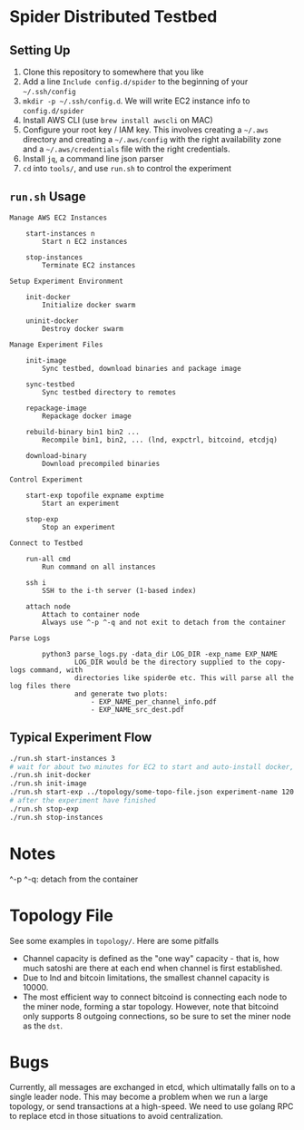 # Spider Distributed Testbed

## Setting Up

1. Clone this repository to somewhere that you like
2. Add a line `Include config.d/spider` to the beginning of your `~/.ssh/config`
3. `mkdir -p ~/.ssh/config.d`. We will write EC2 instance info to `config.d/spider`
4. Install AWS CLI (use `brew install awscli` on MAC) 
5. Configure your root key / IAM key. This involves creating a `~/.aws` directory and creating a `~/.aws/config` with the right availability zone and a `~/.aws/credentials` file with the right credentials.
6. Install `jq`, a command line json parser
7. `cd` into `tools/`, and use `run.sh` to control the experiment

## `run.sh` Usage

```
Manage AWS EC2 Instances

    start-instances n
        Start n EC2 instances

    stop-instances
        Terminate EC2 instances

Setup Experiment Environment

    init-docker
        Initialize docker swarm

    uninit-docker
        Destroy docker swarm

Manage Experiment Files

    init-image
        Sync testbed, download binaries and package image

    sync-testbed
        Sync testbed directory to remotes

    repackage-image
        Repackage docker image

    rebuild-binary bin1 bin2 ...
        Recompile bin1, bin2, ... (lnd, expctrl, bitcoind, etcdjq)

    download-binary
        Download precompiled binaries

Control Experiment

    start-exp topofile expname exptime
        Start an experiment

    stop-exp
        Stop an experiment

Connect to Testbed

    run-all cmd
        Run command on all instances

    ssh i
        SSH to the i-th server (1-based index)

    attach node
        Attach to container node
        Always use ^-p ^-q and not exit to detach from the container

Parse Logs
	
		python3 parse_logs.py -data_dir LOG_DIR -exp_name EXP_NAME	
				LOG_DIR would be the directory supplied to the copy-logs command, with
				directories like spider0e etc. This will parse all the log files there
				and generate two plots:
					- EXP_NAME_per_channel_info.pdf
					- EXP_NAME_src_dest.pdf	
```

## Typical Experiment Flow

```bash
./run.sh start-instances 3
# wait for about two minutes for EC2 to start and auto-install docker, go, etc.
./run.sh init-docker
./run.sh init-image
./run.sh start-exp ../topology/some-topo-file.json experiment-name 120
# after the experiment have finished
./run.sh stop-exp
./run.sh stop-instances
```

# Notes
^-p ^-q: detach from the container

# Topology File

See some examples in `topology/`. Here are some pitfalls

- Channel capacity is defined as the "one way" capacity - that is, how much satoshi are there at each end when channel is first established.
- Due to lnd and bitcoin limitations, the smallest channel capacity is 10000.
- The most efficient way to connect bitcoind is connecting each node to the miner node, forming a star topology. However, note that bitcoind only supports 8 outgoing connections, so be sure to set the miner node as the `dst`.

# Bugs

Currently, all messages are exchanged in etcd, which ultimatally falls on to a single leader node. This may become a problem when we run a large topology, or send transactions at a high-speed. We need to use golang RPC to replace etcd in those situations to avoid centralization.

